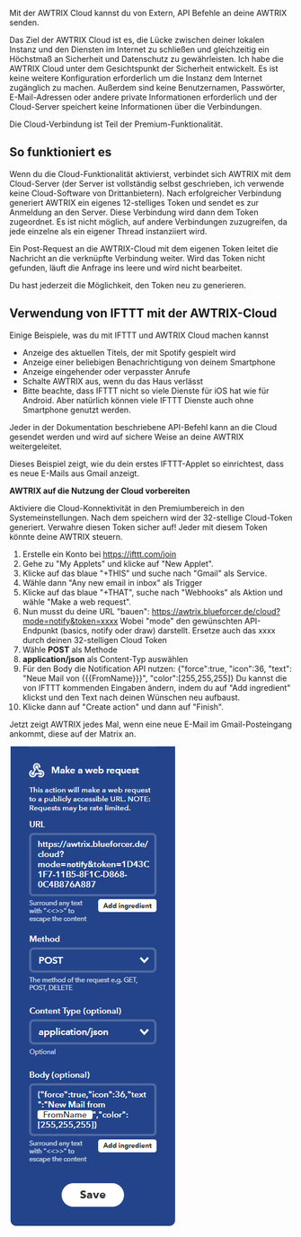 Mit der AWTRIX Cloud kannst du von Extern, API Befehle an deine AWTRIX senden.  
  
Das Ziel der AWTRIX Cloud ist es, die Lücke zwischen deiner lokalen Instanz und den Diensten im Internet zu schließen und gleichzeitig ein Höchstmaß an Sicherheit und Datenschutz zu gewährleisten. Ich habe die AWTRIX Cloud unter dem Gesichtspunkt der Sicherheit entwickelt. Es ist keine weitere Konfiguration erforderlich um die Instanz dem Internet zugänglich zu machen. Außerdem sind keine Benutzernamen, Passwörter, E-Mail-Adressen oder andere private Informationen erforderlich und der Cloud-Server speichert keine Informationen über die Verbindungen.  
  
Die Cloud-Verbindung ist Teil der Premium-Funktionalität.

## So funktioniert es

Wenn du die Cloud-Funktionalität aktivierst, verbindet sich AWTRIX mit dem Cloud-Server (der Server ist vollständig selbst geschrieben, ich verwende keine Cloud-Software von Drittanbietern). Nach erfolgreicher Verbindung generiert AWTRIX ein eigenes 12-stelliges Token und sendet es zur Anmeldung an den Server. Diese Verbindung wird dann dem Token zugeordnet. Es ist nicht möglich, auf andere Verbindungen zuzugreifen, da jede einzelne als ein eigener Thread instanziiert wird.

Ein Post-Request an die AWTRIX-Cloud mit dem eigenen Token leitet die Nachricht an die verknüpfte Verbindung weiter. Wird das Token nicht gefunden, läuft die Anfrage ins leere und wird nicht bearbeitet.

Du hast jederzeit die Möglichkeit, den Token neu zu generieren. 


## Verwendung von IFTTT mit der AWTRIX-Cloud

Einige Beispiele, was du mit IFTTT und AWTRIX Cloud machen kannst

- Anzeige des aktuellen Titels, der mit Spotify gespielt wird
- Anzeige einer beliebigen Benachrichtigung von deinem Smartphone
- Anzeige eingehender oder verpasster Anrufe
- Schalte  AWTRIX aus, wenn du das Haus verlässt
- Bitte beachte, dass IFTTT nicht so viele Dienste für iOS hat wie für Android. Aber natürlich können viele IFTTT Dienste auch ohne Smartphone genutzt werden.


Jeder in der Dokumentation beschriebene API-Befehl kann an die Cloud gesendet werden und wird auf sichere Weise an deine AWTRIX weitergeleitet.

Dieses Beispiel zeigt, wie du dein erstes IFTTT-Applet so einrichtest, dass es neue E-Mails aus Gmail anzeigt.

**AWTRIX auf die Nutzung der Cloud vorbereiten**

Aktiviere die Cloud-Konnektivität in den Premiumbereich in den Systemeinstellungen.
Nach dem speichern wird der 32-stellige Cloud-Token generiert. Verwahre diesen Token sicher auf! Jeder mit diesem Token könnte deine AWTRIX steuern.

   1. Erstelle ein Konto bei https://ifttt.com/join
   2. Gehe zu "My Applets" und klicke auf "New Applet".
   3. Klicke auf das blaue "+THIS" und suche nach "Gmail" als Service.
   4. Wähle dann "Any new email in inbox" als Trigger
   5. Klicke auf das blaue "+THAT", suche nach "Webhooks" als Aktion und wähle "Make a web request".
   6. Nun musst du deine URL "bauen":
    https://awtrix.blueforcer.de/cloud?mode=notify&token=xxxx
    Wobei "mode" den gewünschten API-Endpunkt (basics, notify oder draw) darstellt. Ersetze auch das xxxx durch deinen 32-stelligen Cloud Token
   7. Wähle **POST** als Methode
   8. **application/json** als Content-Typ auswählen
   9. Für den Body die Notification API nutzen:
    {"force":true, "icon":36, "text": "Neue Mail von {{{FromName}}}", "color":[255,255,255]}
    Du kannst die von IFTTT kommenden Eingaben ändern, indem du auf "Add ingredient" klickst und den Text nach deinen Wünschen neu aufbaust.
   10. Klicke dann auf "Create action" und dann auf "Finish".

Jetzt zeigt AWTRIX jedes Mal, wenn eine neue E-Mail im Gmail-Posteingang ankommt, diese auf der Matrix an.

![AWTRIX Pro](\assets\ifttt.png)